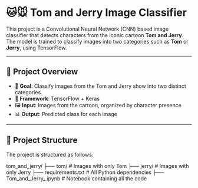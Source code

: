 # 🐱🐭 Tom and Jerry Image Classifier

This project is a Convolutional Neural Network (CNN) based image classifier that detects characters from the iconic cartoon **Tom and Jerry**. The model is trained to classify images into two categories such as **Tom** or **Jerry**, using TensorFlow.

---

## 🧠 Project Overview

- 🎯 **Goal**: Classify images from the Tom and Jerry show into two distinct categories.
- 🧰 **Framework**: TensorFlow + Keras
- 🖼 **Input**: Images from the cartoon, organized by character presence
- 📊 **Output**: Predicted class for each image

---

## 📁 Project Structure

The project is structured as follows:

tom_and_jerry/
├── tom/ # Images with only Tom
├── jerry/ # Images with only Jerry
├── requirements.txt # All Python dependencies
├── Tom_and_Jerry_.ipynb # Notebook containing all the code